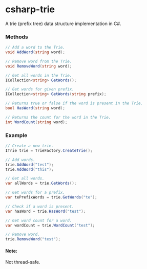 csharp-trie
===========

A trie (prefix tree) data structure implementation in C#.

### Methods

```c#
// Add a word to the Trie.
void AddWord(string word);

// Remove word from the Trie.
void RemoveWord(string word);

// Get all words in the Trie.
ICollection<string> GetWords();

// Get words for given prefix.
ICollection<string> GetWords(string prefix);

// Returns true or false if the word is present in the Trie.
bool HasWord(string word);

// Returns the count for the word in the Trie.
int WordCount(string word);
```

### Example

```c#
// Create a new trie.
ITrie trie = TrieFactory.CreateTrie();

// Add words.
trie.AddWord("test");
trie.AddWord("this");

// Get all words.
var allWords = trie.GetWords();

// Get words for a prefix.
var tePrefixWords = trie.GetWords("te");

// Check if a word is present.
var hasWord = trie.HasWord("test");

// Get word count for a word.
var wordCount = trie.WordCount("test");

// Remove word.
trie.RemoveWord("test");
```

#### Note: 

Not thread-safe.